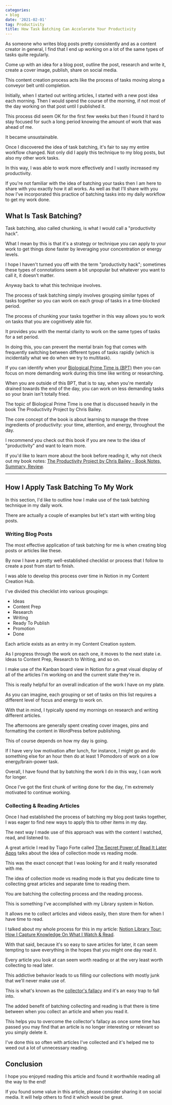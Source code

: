 ```yaml
---
categories:
- blog
date: '2021-02-01'
tag: Productivity
title: How Task Batching Can Accelerate Your Productivity
---
```


As someone who writes blog posts pretty consistently and as a content creator in general, I find that I end up working on a lot of the same types of tasks quite regularly.

Come up with an idea for a blog post, outline the post, research and write it, create a cover image, publish, share on social media. 

This content creation process acts like the process of tasks moving along a conveyor belt until completion.

Initially, when I started out writing articles, I started with a new post idea each morning. Then I would spend the course of the morning, if not most of the day working on that post until I published it. 

This process did seem OK for the first few weeks but then I found it hard to stay focused for such a long period knowing the amount of work that was ahead of me. 

It became unsustainable.

Once I discovered the idea of task batching, it's fair to say my entire workflow changed. Not only did I apply this technique to my blog posts, but also my other work tasks.

In this way, I was able to work more effectively and I vastly increased my productivity.

If you're not familiar with the idea of batching your tasks then I am here to share with you exactly how it all works. As well as that I'll share with you how I've incorporated this practice of batching tasks into my daily workflow to get my work done.


## What Is Task Batching?

Task batching, also called chunking, is what I would call a "productivity hack".  

What I mean by this is that it's a strategy or technique you can apply to your work to get things done faster by leveraging your concentration or energy levels. 

I hope I haven't turned you off with the term "productivity hack"; sometimes these types of connotations seem a bit unpopular but whatever you want to call it, it doesn't matter.

Anyway back to what this technique involves.

The process of task batching simply involves grouping similar types of tasks together so you can work on each group of tasks in a time-blocked period.

The process of chunking your tasks together in this way allows you to work on tasks that you are cognitively able for. 

It provides you with the mental clarity to work on the same types of tasks for a set period. 

In doing this, you can prevent the mental brain fog that comes with frequently switching between different types of tasks rapidly (which is incidentally what we do when we try to multitask).

If you can identify when your [Biological Prime Time is (BPT)](https://alifeofproductivity.com/calculate-biological-prime-time/) then you can focus on more demanding work during this time like writing or researching. 

When you are outside of this BPT, that is to say, when you're mentally drained towards the end of the day, you can work on less demanding tasks so your brain isn't totally fried.

The topic of Biological Prime Time is one that is discussed heavily in the book The Productivity Project by Chris Bailey. 

The core concept of the book is about learning to manage the three ingredients of productivity: your time, attention, and energy, throughout the day. 

I recommend you check out this book if you are new to the idea of "productivity" and want to learn more. 

If you'd like to learn more about the book before reading it, why not check out my book notes: [The Productivity Project by Chris Bailey - Book Notes, Summary, Review](/productivity-project-chris-bailey/).

---

## How I Apply Task Batching To My Work

In this section, I'd like to outline how I make use of the task batching technique in my daily work.

There are actually a couple of examples but let's start with writing blog posts.

### Writing Blog Posts

The most effective application of task batching for me is when creating blog posts or articles like these.

By now I have a pretty well-established checklist or process that I follow to create a post from start to finish. 

I was able to develop this process over time in Notion in my Content Creation Hub.

I've divided this checklist into various groupings:

- Ideas
- Content Prep
- Research
- Writing
- Ready To Publish
- Promotion
- Done

Each article exists as an entry in my Content Creation system. 

As I progress through the work on each one, it moves to the next state i.e. Ideas to Content Prep, Research to Writing, and so on.

I make use of the Kanban board view in Notion for a great visual display of all of the articles I'm working on and the current state they're in. 

This is really helpful for an overall indication of the work I have on my plate.

As you can imagine, each grouping or set of tasks on this list requires a different level of focus and energy to work on.

With that in mind, I typically spend my mornings on research and writing different articles.

The afternoons are generally spent creating cover images, pins and formatting the content in WordPress before publishing.

This of course depends on how my day is going. 

If I have very low motivation after lunch, for instance, I might go and do something else for an hour then do at least 1 Pomodoro of work on a low energy/brain-power task.

Overall, I have found that by batching the work I do in this way, I can work for longer. 

Once I've got the first chunk of writing done for the day, I'm extremely motivated to continue working.

### Collecting & Reading Articles

Once I had established the process of batching my blog post tasks together, I was eager to find new ways to apply this to other items in my day.

The next way I made use of this approach was with the content I watched, read, and listened to.

A great article I read by Tiago Forte called [The Secret Power of Read It Later Apps](https://fortelabs.co/blog/the-secret-power-of-read-it-later-apps) talks about the idea of collection mode vs reading mode. 

This was the exact concept that I was looking for and it really resonated with me. 

The idea of collection mode vs reading mode is that you dedicate time to collecting great articles and separate time to reading them. 

You are batching the collecting process and the reading process.

This is something I've accomplished with my Library system in Notion. 

It allows me to collect articles and videos easily, then store them for when I have time to read.

I talked about my whole process for this in my article: [Notion Library Tour: How I Capture Knowledge On What I Watch & Read](/notion-library-tour/).

With that said, because it's so easy to save articles for later, it can seem tempting to save everything in the hopes that you might one day read it.

Every article you look at can seem worth reading or at the very least worth collecting to read later. 

This addictive behavior leads to us filling our collections with mostly junk that we'll never make use of. 

This is what's known as the [collector's fallacy](https://observer.com/2017/05/the-collectors-fallacy-why-we-gather-things-we-dont-need/) and it's an easy trap to fall into.

The added benefit of batching collecting and reading is that there is time between when you collect an article and when you read it.

This helps you to overcome the collector's fallacy as once some time has passed you may find that an article is no longer interesting or relevant so you simply delete it.

I've done this so often with articles I've collected and it's helped me to weed out a lot of unnecessary reading.


## Conclusion

I hope you enjoyed reading this article and found it worthwhile reading all the way to the end!

If you found some value in this article, please consider sharing it on social media. It will help others to find it which would be great.